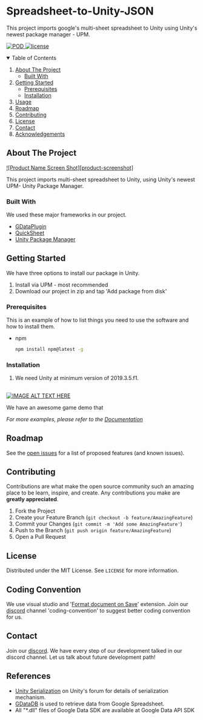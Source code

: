 # Spreadsheet-to-Unity-JSON
This project imports google's multi-sheet spreadsheet to Unity using Unity's newest package manager - UPM.

<p align="left">
    <a href="https://github.com/kimsama/Unity-QuickSheet/releases">
        <img src="https://img.shields.io/badge/release-v.1.0.0-orange.svg"
             alt="POD">
    </a>
    <a href="https://opensource.org/licenses/MIT">
        <img src="https://img.shields.io/badge/license-MIT-orange.svg"
             alt="license">
    </a>
</p>


<!-- TABLE OF CONTENTS -->
<details open="open">
  <summary>Table of Contents</summary>
  <ol>
    <li>
      <a href="#about-the-project">About The Project</a>
      <ul>
        <li><a href="#built-with">Built With</a></li>
      </ul>
    </li>
    <li>
      <a href="#getting-started">Getting Started</a>
      <ul>
        <li><a href="#prerequisites">Prerequisites</a></li>
        <li><a href="#installation">Installation</a></li>
      </ul>
    </li>
    <li><a href="#usage">Usage</a></li>
    <li><a href="#roadmap">Roadmap</a></li>
    <li><a href="#contributing">Contributing</a></li>
    <li><a href="#license">License</a></li>
    <li><a href="#contact">Contact</a></li>
    <li><a href="#acknowledgements">Acknowledgements</a></li>
  </ol>
</details>



<!-- ABOUT THE PROJECT -->
## About The Project

[![Product Name Screen Shot][product-screenshot]](https://example.com)

This project imports multi-sheet spreadsheet to Unity, using Unity's newest UPM- Unity Package Manager.

### Built With

We used these major frameworks in our project. 
* [GDataPlugin](https://getbootstrap.com)
* [QuickSheet](https://jquery.com)
* [Unity Package Manager](https://openupm.com/)

<!-- GETTING STARTED -->
## Getting Started

We have three options to install our package in Unity. 

1. Install via UPM - most recommended
2. Download our project in zip and tap 'Add package from disk'

### Prerequisites

This is an example of how to list things you need to use the software and how to install them.
* npm
  ```sh
  npm install npm@latest -g
  ```

### Installation

1. We need Unity at minimum version of 2019.3.5.f1.


<!-- USAGE EXAMPLES -->
## 

[![IMAGE ALT TEXT HERE](https://img.youtube.com/vi/YOUTUBE_VIDEO_ID_HERE/0.jpg)](https://www.youtube.com/watch?v=YOUTUBE_VIDEO_ID_HERE)

We have an awesome game demo that 

_For more examples, please refer to the [Documentation](https://example.com)_



<!-- ROADMAP -->
## Roadmap

See the [open issues](https://github.com/JaeHwanWO/Spreadsheet-to-Unity-JSON/issues) for a list of proposed features (and known issues).



<!-- CONTRIBUTING -->
## Contributing

Contributions are what make the open source community such an amazing place to be learn, inspire, and create. Any contributions you make are **greatly appreciated**.

1. Fork the Project
2. Create your Feature Branch (`git checkout -b feature/AmazingFeature`)
3. Commit your Changes (`git commit -m 'Add some AmazingFeature'`)
4. Push to the Branch (`git push origin feature/AmazingFeature`)
5. Open a Pull Request



<!-- LICENSE -->
## License
Distributed under the MIT License. See `LICENSE` for more information.

<!-- CODING CONVENTION -->
## Coding Convention
We use visual studio and '[Format document on Save](https://marketplace.visualstudio.com/items?itemName=mynkow.FormatdocumentonSave)' extension. 
Join our [discord](https://discord.gg/qjepstaa) channel 'coding-convention' to suggest better coding convention for us.

<!-- CONTACT -->
## Contact
Join our [discord](https://discord.gg/qjepstaa). We have every step of our development talked in our discord channel. Let us talk about future development path!


<!-- ACKNOWLEDGEMENTS -->
## References
* [Unity Serialization](http://forum.unity3d.com/threads/155352-Serialization-Best-Practices-Megapost) on Unity's forum for details of serialization mechanism.
* [GDataDB](https://github.com/mausch/GDataDB) is used to retrieve data from Google Spreadsheet. 
* All "*.dll" files of Google Data SDK are available at Google Data API SDK

